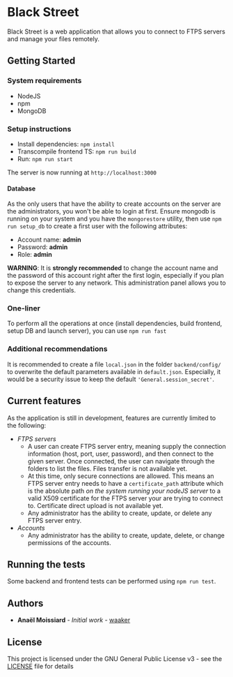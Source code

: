 # Black Street

Black Street is a web application that allows you to connect to FTPS servers and manage your files remotely.

## Getting Started

### System requirements

* NodeJS
* npm
* MongoDB

### Setup instructions
* Install dependencies: `npm install`
* Transcompile frontend TS: `npm run build`
* Run: `npm run start`

The server is now running at `http://localhost:3000`

#### Database
As the only users that have the ability to create accounts on the server are the administrators, you won't be able to login at first. Ensure mongodb is running on your system and you have the `mongorestore` utility, then use `npm run setup_db` to create a first user with the following attributes:
* Account name: **admin**
* Password: **admin**
* Role: **admin**

**WARNING**: It is **strongly recommended** to change the account name and the password of this account right after the first login, especially if you plan to expose the server to any network. This administration panel allows you to change this credentials.

### One-liner
To perform all the operations at once (install dependencies, build frontend, setup DB and launch server), you can use `npm run fast`

### Additional recommendations

It is recommended to create a file `local.json` in the folder `backend/config/` to overwrite the default parameters available in `default.json`. Especially, it would be a security issue to keep the default `'General.session_secret'`.

## Current features

As the application is still in development, features are currently limited to the following:
* *FTPS servers*
    * A user can create FTPS server entry, meaning supply the connection information (host, port, user, password), and then connect to the given server. Once connected, the user can navigate through the folders to list the files. Files transfer is not available yet.
    * At this time, only secure connections are allowed. This means an FTPS server entry needs to have a `certificate_path` attribute which is the absolute path *on the system running your nodeJS server* to a valid X509 certificate for the FTPS server your are trying to connect to. Certificate direct upload is not available yet.
    * Any administrator has the ability to create, update, or delete any FTPS server entry.
* *Accounts*
    * Any administrator has the ability to create, update, delete, or change permissions of the accounts. 

## Running the tests
Some backend and frontend tests can be performed using `npm run test`. 

## Authors
* **Anaël Moissiard** - *Initial work* - [waaker](https://github.com/waaker)

## License
This project is licensed under the GNU General Public License v3 - see the [LICENSE](LICENSE) file for details

